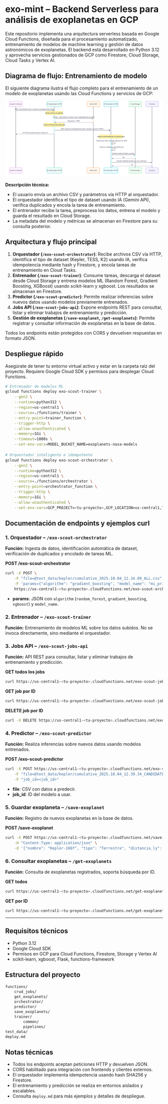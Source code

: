 # exo-mint – Backend Serverless para análisis de exoplanetas en GCP
Este repositorio implementa una arquitectura serverless basada en Google Cloud Functions, diseñada para el procesamiento automatizado, entrenamiento de modelos de machine learning y gestión de datos astronómicos de exoplanetas. El backend está desarrollado en Python 3.12 y aprovecha servicios gestionados de GCP como Firestore, Cloud Storage, Cloud Tasks y Vertex AI.


## Diagrama de flujo: Entrenamiento de modelo

El siguiente diagrama ilustra el flujo completo para el entrenamiento de un modelo de exoplanetas usando las Cloud Functions y servicios de GCP:

![Flujo de entrenamiento de modelo](assets/flujo_entrenamiento_modelo.png)

**Descripción técnica:**
- El usuario envía un archivo CSV y parámetros vía HTTP al orquestador.
- El orquestador identifica el tipo de dataset usando IA (Gemini API), verifica duplicados y encola la tarea de entrenamiento.
- El entrenador recibe la tarea, preprocesa los datos, entrena el modelo y guarda el resultado en Cloud Storage.
- La metadata del modelo y métricas se almacenan en Firestore para su consulta posterior.


## Arquitectura y flujo principal

1. **Orquestador (`/exo-scout-orchestrator`)**: Recibe archivos CSV vía HTTP, identifica el tipo de dataset (Kepler, TESS, K2) usando IA, verifica idempotencia mediante hash y Firestore, y encola tareas de entrenamiento en Cloud Tasks.
2. **Entrenador (`/exo-scout-trainer`)**: Consume tareas, descarga el dataset desde Cloud Storage y entrena modelos ML (Random Forest, Gradient Boosting, XGBoost) usando scikit-learn y xgboost. Los resultados se almacenan en Firestore.
3. **Predictor (`/exo-scout-predictor`)**: Permite realizar inferencias sobre nuevos datos usando modelos previamente entrenados.
4. **Jobs API (`/exo-scout-jobs-api`)**: Expone endpoints REST para consultar, listar y eliminar trabajos de entrenamiento y predicción.
5. **Gestión de exoplanetas (`/save-exoplanet`, `/get-exoplanets`)**: Permite registrar y consultar información de exoplanetas en la base de datos.

Todos los endpoints están protegidos con CORS y devuelven respuestas en formato JSON.
## Despliegue rápido
Asegúrate de tener tu entorno virtual activo y estar en la carpeta raíz del proyecto. Requiere Google Cloud SDK y permisos para desplegar Cloud Functions.
```bash
# Entrenador de modelos ML
gcloud functions deploy exo-scout-trainer \
	--gen2 \
	--runtime=python312 \
	--region=us-central1 \
	--source=./functions/trainer \
	--entry-point=trainer_function \
	--trigger-http \
	--allow-unauthenticated \
	--memory=1Gi \
	--timeout=1800s \
	--set-env-vars=MODEL_BUCKET_NAME=exoplanets-nasa-models

# Orquestador inteligente e idempotente
gcloud functions deploy exo-scout-orchestrator \
	--gen2 \
	--runtime=python312 \
	--region=us-central1 \
	--source=./functions/orchestrator \
	--entry-point=orchestrator_function \
	--trigger-http \
	--memory=1Gi \
	--allow-unauthenticated \
	--set-env-vars=GCP_PROJECT=<tu-proyecto>,GCP_LOCATION=us-central1,TASKS_QUEUE=exo-scout-queue,TRAINER_FUNCTION_URL=<url-trainer>
```

## Documentación de endpoints y ejemplos curl

### 1. Orquestador – `/exo-scout-orchestrator`
**Función:** Ingesta de datos, identificación automática de dataset, verificación de duplicados y encolado de tareas ML.

**POST /exo-scout-orchestrator**
```bash
curl -X POST \
	-F "file=@test_data/kepler/cumulative_2025.10.04_12.34.09_ALL.csv" \
	-F 'params={"algorithm": "gradient_boosting", "model_name": "mi_primer_modelo_kepler"}' \
	https://us-central1-<tu-proyecto>.cloudfunctions.net/exo-scout-orchestrator
```
- **params**: JSON con `algorithm` (`random_forest`, `gradient_boosting`, `xgboost`) y `model_name`.

### 2. Entrenador – `/exo-scout-trainer`
**Función:** Entrenamiento de modelos ML sobre los datos subidos. No se invoca directamente, sino mediante el orquestador.

### 3. Jobs API – `/exo-scout-jobs-api`
**Función:** API REST para consultar, listar y eliminar trabajos de entrenamiento y predicción.

**GET todos los jobs**
```bash
curl https://us-central1-<tu-proyecto>.cloudfunctions.net/exo-scout-jobs-api/jobs
```

**GET job por ID**
```bash
curl https://us-central1-<tu-proyecto>.cloudfunctions.net/exo-scout-jobs-api/jobs/<job_id>
```

**DELETE job por ID**
```bash
curl -X DELETE https://us-central1-<tu-proyecto>.cloudfunctions.net/exo-scout-jobs-api/jobs/<job_id>
```

### 4. Predictor – `/exo-scout-predictor`
**Función:** Realiza inferencias sobre nuevos datos usando modelos entrenados.

**POST /exo-scout-predictor**
```bash
curl -X POST https://us-central1-<tu-proyecto>.cloudfunctions.net/exo-scout-predictor \
	-F "file=@test_data/kepler/cumulative_2025.10.04_12.39.34_CANDIDATE.csv" \
	-F "job_id=<job_id>"
```
- **file**: CSV con datos a predecir.
- **job_id**: ID del modelo a usar.

### 5. Guardar exoplaneta – `/save-exoplanet`
**Función:** Registro de nuevos exoplanetas en la base de datos.

**POST /save-exoplanet**
```bash
curl -X POST https://us-central1-<tu-proyecto>.cloudfunctions.net/save-exoplanet \
	-H "Content-Type: application/json" \
	-d '{"nombre": "Kepler-186f", "tipo": "Terrestre", "distancia_ly": 500}'
```

### 6. Consultar exoplanetas – `/get-exoplanets`
**Función:** Consulta de exoplanetas registrados, soporta búsqueda por ID.

**GET todos**
```bash
curl https://us-central1-<tu-proyecto>.cloudfunctions.net/get-exoplanets
```

**GET por ID**
```bash
curl https://us-central1-<tu-proyecto>.cloudfunctions.net/get-exoplanets/<exoplanet_id>
```

---

## Requisitos técnicos

- Python 3.12
- Google Cloud SDK
- Permisos en GCP para Cloud Functions, Firestore, Storage y Vertex AI
- scikit-learn, xgboost, Flask, functions-framework

## Estructura del proyecto

```
functions/
	crud_jobs/
	get_exoplanets/
	orchestrator/
	predictor/
	save_exoplanets/
	trainer/
		common/
		pipelines/
test_data/
deploy.md
```

## Notas técnicas

- Todos los endpoints aceptan peticiones HTTP y devuelven JSON.
- CORS habilitado para integración con frontends y clientes externos.
- El orquestador implementa idempotencia usando hash SHA256 y Firestore.
- El entrenamiento y predicción se realiza en entornos aislados y escalables.
- Consulta `deploy.md` para más ejemplos y detalles de despliegue.
